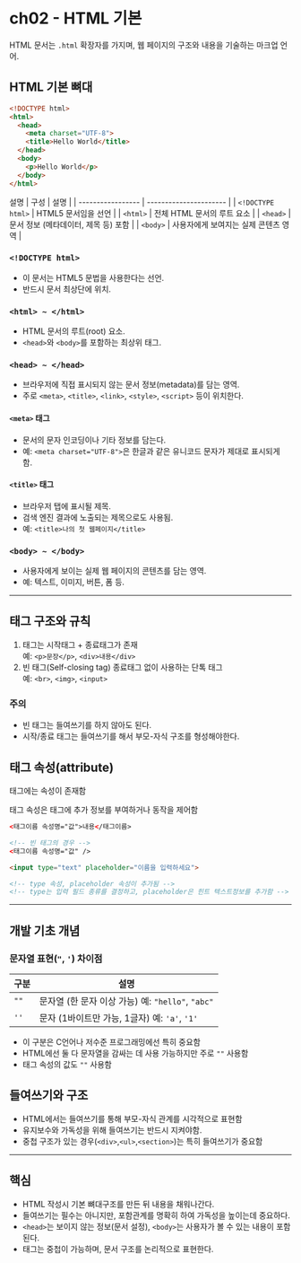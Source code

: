 # ch02 - HTML 기본
HTML 문서는 `.html` 확장자를 가지며, 웹 페이지의 구조와 내용을 기술하는 마크업 언어.


## HTML 기본 뼈대
```html
<!DOCTYPE html>
<html>
  <head>
    <meta charset="UTF-8">
    <title>Hello World</title>
  </head>
  <body>
    <p>Hello World</p>
  </body>
</html>
```
설명
| 구성                | 설명                     |
| ----------------- | ---------------------- |
| `<!DOCTYPE html>` | HTML5 문서임을 선언          |
| `<html>`          | 전체 HTML 문서의 루트 요소      |
| `<head>`          | 문서 정보 (메타데이터, 제목 등) 포함 |
| `<body>`          | 사용자에게 보여지는 실제 콘텐츠 영역   |

### `<!DOCTYPE html>`

* 이 문서는 HTML5 문법을 사용한다는 선언.
* 반드시 문서 최상단에 위치.

### `<html> ~ </html>`

* HTML 문서의 루트(root) 요소.
* `<head>`와 `<body>`를 포함하는 최상위 태그.

### `<head> ~ </head>`

* 브라우저에 직접 표시되지 않는 문서 정보(metadata)를 담는 영역.
* 주로 `<meta>`, `<title>`, `<link>`, `<style>`, `<script>` 등이 위치한다.

#### `<meta>` 태그

* 문서의 문자 인코딩이나 기타 정보를 담는다.
* 예: `<meta charset="UTF-8">`은 한글과 같은 유니코드 문자가 제대로 표시되게 함.

#### `<title>` 태그

* 브라우저 탭에 표시될 제목.
* 검색 엔진 결과에 노출되는 제목으로도 사용됨.
* 예: `<title>나의 첫 웹페이지</title>`

### `<body> ~ </body>`

* 사용자에게 보이는 실제 웹 페이지의 콘텐츠를 담는 영역.
* 예: 텍스트, 이미지, 버튼, 폼 등.

---
## 태그 구조와 규칙
1. 태그는 시작태그 + 종료태그가 존재 <br>
예: `<p>문장</p>`, `<div>내용</div>`
2. 빈 태그(Self-closing tag)
종료태그 없이 사용하는 단톡 태그<br>
예: `<br>`, `<img>`, `<input>`

### 주의
- 빈 태그는 들여쓰기를 하지 않아도 된다.
- 시작/종료 태그는 들여쓰기를 해서 부모-자식 구조를 형성해야한다.

## 태그 속성(attribute)
태그에는 속성이 존재함<br>

태그 속성은 태그에 추가 정보를 부여하거나 동작을 제어함
```html
<태그이름 속성명="값">내용</태그이름>

<!-- 빈 태그의 경우 -->
<태그이름 속성명="값" />
```

```html
<input type="text" placeholder="이름을 입력하세요">

<!-- type 속성, placeholder 속성이 추가됨 -->
<!-- type는 입력 필드 종류를 결정하고, placeholder은 힌트 텍스트정보를 추가함 -->
```

---
## 개발 기초 개념
### 문자열 표현(`"`, `'`) 차이점
| 구분   | 설명                                     |
| ---- | -------------------------------------- |
| `""` | 문자열 (한 문자 이상 가능) 예: `"hello"`, `"abc"` |
| `''` | 문자 (1바이트만 가능, 1글자) 예: `'a'`, `'1'`     |

- 이 구분은 C언어나 저수준 프로그래밍에선 특히 중요함
- HTML에선 둘 다 문자열을 감싸는 데 사용 가능하지만 주로 `""` 사용함
- 태그 속성의 값도 `""` 사용함

## 들여쓰기와 구조
- HTML에서는 들여쓰기를 통해 부모-자식 관계를 시각적으로 표현함
- 유지보수와 가독성을 위해 들여쓰기는 반드시 지켜야함.
- 중첩 구조가 있는 경우(`<div>`,`<ul>`,`<section>`)는 특히 들여쓰기가 중요함

---

## 핵심
- HTML 작성시 기본 뼈대구조를 만든 뒤 내용을 채워나간다.
- 들여쓰기는 필수는 아니지만, 포함관계를 명확히 하여 가독성을 높이는데 중요하다.
- `<head>`는 보이지 않는 정보(문서 설정), `<body>`는 사용자가 볼 수 있는 내용이 포함된다.
- 태그는 중첩이 가능하며, 문서 구조를 논리적으로 표현한다.
